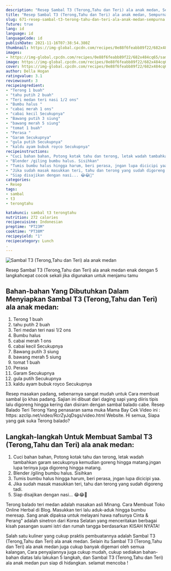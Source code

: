 ```yaml
---
description: "Resep Sambal T3 (Terong,Tahu dan Teri) ala anak medan, Sempurna"
title: "Resep Sambal T3 (Terong,Tahu dan Teri) ala anak medan, Sempurna"
slug: 671-resep-sambal-t3-terong-tahu-dan-teri-ala-anak-medan-sempurna
future: true
lang: id
language: id
languageCode: id
publishDate: 2021-11-16T07:38:54.380Z 
thumbnail: https://img-global.cpcdn.com/recipes/0e88f6feabb89f22/682x484cq65/sambal-t3-terongtahu-dan-teri-ala-anak-medan-foto-resep-utama.png
images:
- https://img-global.cpcdn.com/recipes/0e88f6feabb89f22/682x484cq65/sambal-t3-terongtahu-dan-teri-ala-anak-medan-foto-resep-utama.png
image: https://img-global.cpcdn.com/recipes/0e88f6feabb89f22/682x484cq65/sambal-t3-terongtahu-dan-teri-ala-anak-medan-foto-resep-utama.png
cover: https://img-global.cpcdn.com/recipes/0e88f6feabb89f22/682x484cq65/sambal-t3-terongtahu-dan-teri-ala-anak-medan-foto-resep-utama.png
author: Della Hogan
ratingvalue: 3.1
reviewcount: 3
recipeingredient:
- "Terong 1 buah"
- "tahu putih 2 buah"
- "Teri medan teri nasi 1/2 ons"
- "Bumbu halus "
- "cabai merah 1 ons"
- "cabai kecil Secukupnya"
- "Bawang putih 3 siung"
- "bawang merah 5 siung"
- "tomat 1 buah"
- "Perasa "
- "Garam Secukupnya"
- "gula putih Secukupnya"
- "kaldu ayam bubuk royco Secukupnya"
recipeinstructions:
- "Cuci bahan bahan, Potong kotak tahu dan terong, letak wadah tambahkan garam secukupnya kemudian goreng hingga matang.jngan lupa terinya juga digoreng hingga matang."
- "Blender /giling bumbu halus. Sisihkan"
- "Tumis bumbu halus hingga harum, beri perasa, jngan lupa dicicipi yaa."
- "Jika sudah masak masukkan teri, tahu dan terong yang sudah digoreng tadi."
- "Siap disajikan dengan nasi... 😂😂💖"
categories:
- Resep
tags:
- sambal
- t3
- terongtahu

katakunci: sambal t3 terongtahu 
nutrition: 272 calories
recipecuisine: Indonesian
preptime: "PT23M"
cooktime: "PT38M"
recipeyield: "1"
recipecategory: Lunch
. 
---
```



![Sambal T3 (Terong,Tahu dan Teri) ala anak medan](https://img-global.cpcdn.com/recipes/0e88f6feabb89f22/682x484cq65/sambal-t3-terongtahu-dan-teri-ala-anak-medan-foto-resep-utama.png)

Resep Sambal T3 (Terong,Tahu dan Teri) ala anak medan  enak dengan 5 langkahcepat cocok sekali jika digunakan untuk menjamu tamu

<!--inarticleads1-->

## Bahan-bahan Yang Dibutuhkan Dalam Menyiapkan Sambal T3 (Terong,Tahu dan Teri) ala anak medan:

1. Terong 1 buah
1. tahu putih 2 buah
1. Teri medan teri nasi 1/2 ons
1. Bumbu halus 
1. cabai merah 1 ons
1. cabai kecil Secukupnya
1. Bawang putih 3 siung
1. bawang merah 5 siung
1. tomat 1 buah
1. Perasa 
1. Garam Secukupnya
1. gula putih Secukupnya
1. kaldu ayam bubuk royco Secukupnya

Resep masakan padang, sebenarnya sangat mudah untuk Cara membuat sambal ijo khas padang. Sajian ini dibuat dari daging sapi yang diiris tipis lalu digoreng hingga kering dan disiram dengan sambal balado cabe. Resep Balado Teri Terong Yang penasaran sama muka Mama Bay Cek Video ini : https: azclip.net/video/RcrZyJqDsgs/video.html Website. Hi semua, Siapa yang gak suka Terong balado? 

<!--inarticleads2-->

## Langkah-langkah Untuk Membuat Sambal T3 (Terong,Tahu dan Teri) ala anak medan:

1. Cuci bahan bahan, Potong kotak tahu dan terong, letak wadah tambahkan garam secukupnya kemudian goreng hingga matang.jngan lupa terinya juga digoreng hingga matang.
1. Blender /giling bumbu halus. Sisihkan
1. Tumis bumbu halus hingga harum, beri perasa, jngan lupa dicicipi yaa.
1. Jika sudah masak masukkan teri, tahu dan terong yang sudah digoreng tadi.
1. Siap disajikan dengan nasi... 😂😂💖


Terong balado teri medan adalah masakan asli Minang. Cara Membuat Toko Online Herbal di Blog. Masukkan teri lalu aduk-aduk hingga bumbu meresap. Sang anak dipaksa untuk melayani hawa nafsunya Cinta &amp; Perang&#34; adalah sinetron dari Korea Selatan yang menceritakan berbagai kisah pasangan suami istri dan rumah tangga berdasarkan KISAH NYATA! 

Salah satu kuliner yang cukup praktis pembuatannya adalah  Sambal T3 (Terong,Tahu dan Teri) ala anak medan. Selain itu  Sambal T3 (Terong,Tahu dan Teri) ala anak medan  juga cukup banyak digemari oleh semua kalangan, Cara penyajiannya juga cukup mudah, cukup sediakan bahan-bahan diatas lalu lakukan 5 langkah, dan  Sambal T3 (Terong,Tahu dan Teri) ala anak medan  pun siap di hidangkan. selamat mencoba !
